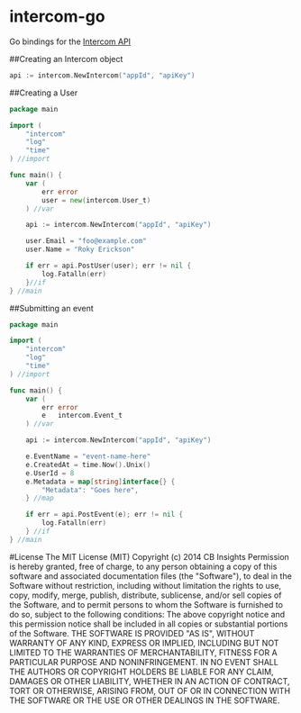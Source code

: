 intercom-go
===========

Go bindings for the [Intercom API](https://api.intercom.io/docs)

##Creating an Intercom object
```go
api := intercom.NewIntercom("appId", "apiKey")
```

##Creating a User
```go
package main

import (
	"intercom"
	"log"
	"time"
) //import

func main() {
	var (
		err error
		user = new(intercom.User_t)
	) //var

	api := intercom.NewIntercom("appId", "apiKey")

	user.Email = "foo@example.com"
	user.Name = "Roky Erickson"

	if err = api.PostUser(user); err != nil {
		log.Fatalln(err)
	}//if
} //main
```

##Submitting an event
```go
package main

import (
	"intercom"
	"log"
	"time"
) //import

func main() {
	var (
		err error
		e   intercom.Event_t
	) //var

	api := intercom.NewIntercom("appId", "apiKey")

	e.EventName = "event-name-here"
	e.CreatedAt = time.Now().Unix()
	e.UserId = 8
	e.Metadata = map[string]interface{} {
		"Metadata": "Goes here",
	} //map

	if err = api.PostEvent(e); err != nil {
		log.Fatalln(err)
	} //if
} //main
```


#License
The MIT License (MIT)
Copyright (c) 2014 CB Insights
Permission is hereby granted, free of charge, to any person obtaining a copy
of this software and associated documentation files (the "Software"), to deal
in the Software without restriction, including without limitation the rights
to use, copy, modify, merge, publish, distribute, sublicense, and/or sell
copies of the Software, and to permit persons to whom the Software is
furnished to do so, subject to the following conditions:
The above copyright notice and this permission notice shall be included in all
copies or substantial portions of the Software.
THE SOFTWARE IS PROVIDED "AS IS", WITHOUT WARRANTY OF ANY KIND, EXPRESS OR
IMPLIED, INCLUDING BUT NOT LIMITED TO THE WARRANTIES OF MERCHANTABILITY,
FITNESS FOR A PARTICULAR PURPOSE AND NONINFRINGEMENT. IN NO EVENT SHALL THE
AUTHORS OR COPYRIGHT HOLDERS BE LIABLE FOR ANY CLAIM, DAMAGES OR OTHER
LIABILITY, WHETHER IN AN ACTION OF CONTRACT, TORT OR OTHERWISE, ARISING FROM,
OUT OF OR IN CONNECTION WITH THE SOFTWARE OR THE USE OR OTHER DEALINGS IN THE
SOFTWARE.
